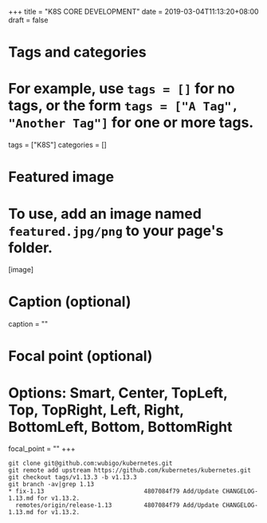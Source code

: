 +++
title = "K8S CORE DEVELOPMENT"
date = 2019-03-04T11:13:20+08:00
draft = false

# Tags and categories
# For example, use `tags = []` for no tags, or the form `tags = ["A Tag", "Another Tag"]` for one or more tags.
tags = ["K8S"]
categories = []

# Featured image
# To use, add an image named `featured.jpg/png` to your page's folder. 
[image]
  # Caption (optional)
  caption = ""

  # Focal point (optional)
  # Options: Smart, Center, TopLeft, Top, TopRight, Left, Right, BottomLeft, Bottom, BottomRight
  focal_point = ""
+++


```
git clone git@github.com:wubigo/kubernetes.git
git remote add upstream https://github.com/kubernetes/kubernetes.git
git checkout tags/v1.13.3 -b v1.13.3 
git branch -av|grep 1.13
* fix-1.13                            4807084f79 Add/Update CHANGELOG-1.13.md for v1.13.2.
  remotes/origin/release-1.13         4807084f79 Add/Update CHANGELOG-1.13.md for v1.13.2.

```
